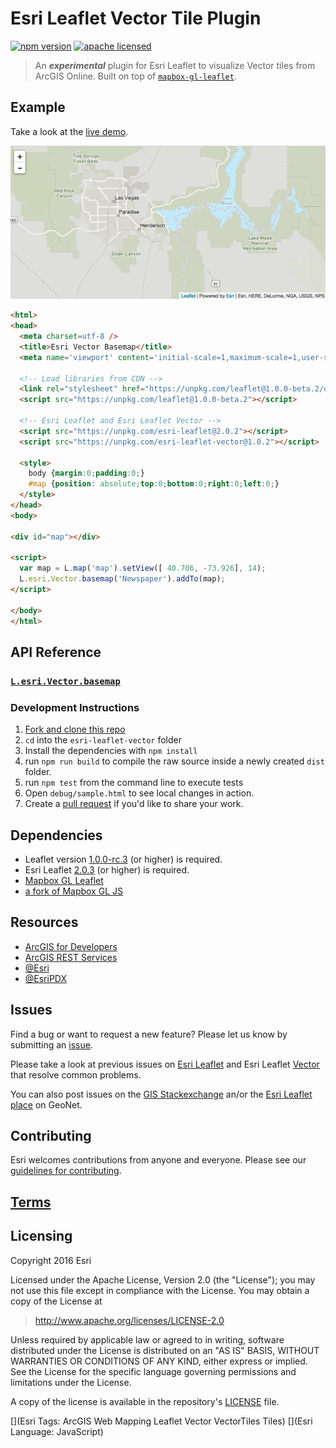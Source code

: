 # Esri Leaflet Vector Tile Plugin

[![npm version][npm-img]][npm-url]
[![apache licensed](https://img.shields.io/badge/license-Apache-green.svg?style=flat-square)](https://raw.githubusercontent.com/Esri/esri-leaflet-vector/master/LICENSE)

[npm-img]: https://img.shields.io/npm/v/esri-leaflet-vector.svg?style=flat-square
[npm-url]: https://www.npmjs.com/package/esri-leaflet-vector

> An ***experimental*** plugin for Esri Leaflet to visualize Vector tiles from ArcGIS Online. Built on top of [`mapbox-gl-leaflet`](https://github.com/mapbox/mapbox-gl-leaflet).

## Example

Take a look at the [live demo](http://esri.github.com/esri-leaflet/examples/vector-basemap.html).

![Example Image](example.png)

```html
<html>
<head>
  <meta charset=utf-8 />
  <title>Esri Vector Basemap</title>
  <meta name='viewport' content='initial-scale=1,maximum-scale=1,user-scalable=no' />

  <!-- Load libraries from CDN -->
  <link rel="stylesheet" href="https://unpkg.com/leaflet@1.0.0-beta.2/dist/leaflet.css" />
  <script src="https://unpkg.com/leaflet@1.0.0-beta.2"></script>

  <!-- Esri Leaflet and Esri Leaflet Vector -->
  <script src="https://unpkg.com/esri-leaflet@2.0.2"></script>
  <script src="https://unpkg.com/esri-leaflet-vector@1.0.2"></script>

  <style>
    body {margin:0;padding:0;}
    #map {position: absolute;top:0;bottom:0;right:0;left:0;}
  </style>
</head>
<body>

<div id="map"></div>

<script>
  var map = L.map('map').setView([ 40.706, -73.926], 14);
  L.esri.Vector.basemap('Newspaper').addTo(map);
</script>

</body>
</html>
```

## API Reference

### [`L.esri.Vector.basemap`](http://esri.github.io/esri-leaflet/api-reference/layers/vector-basemap.html)

### Development Instructions

1. [Fork and clone this repo](https://help.github.com/articles/fork-a-repo)
2. `cd` into the `esri-leaflet-vector` folder
3. Install the dependencies with `npm install`
4. run `npm run build` to compile the raw source inside a newly created `dist` folder.
5. run `npm test` from the command line to execute tests
6. Open `debug/sample.html` to see local changes in action.
6. Create a [pull request](https://help.github.com/articles/creating-a-pull-request) if you'd like to share your work.

## Dependencies

* Leaflet version [1.0.0-rc.3](https://github.com/Leaflet/Leaflet/releases/tag/v1.0.0-rc.3) (or higher) is required.
* Esri Leaflet [2.0.3](https://github.com/Esri/esri-leaflet/releases/tag/v2.0.3) (or higher) is required.
* [Mapbox GL Leaflet](https://github.com/patrickarlt/mapbox-gl-leaflet.git#leaflet-master)
* [a fork of Mapbox GL JS](https://github.com/jgravois/mapbox-gl-js.git#esri-leaflet-renderer)

## Resources

* [ArcGIS for Developers](http://developers.arcgis.com)
* [ArcGIS REST Services](http://resources.arcgis.com/en/help/arcgis-rest-api/)
* [@Esri](http://twitter.com/esri)
* [@EsriPDX](http://twitter.com/esripdx)

## Issues

Find a bug or want to request a new feature?  Please let us know by submitting an [issue](https://github.com/Esri/esri-leaflet-heatmap-feature-layer/issues).

Please take a look at previous issues on [Esri Leaflet](https://github.com/Esri/esri-leaflet/issues?labels=FAQ&milestone=&page=1&state=closed) and Esri Leaflet [Vector](https://github.com/Esri/esri-leaflet-vector/issues) that resolve common problems.

You can also post issues on the [GIS Stackexchange](http://gis.stackexchange.com/questions/ask?tags=esri-leaflet,leaflet) an/or the [Esri Leaflet place](https://geonet.esri.com/discussion/create.jspa?sr=pmenu&containerID=1841&containerType=700&tags=esri-leaflet,leaflet) on GeoNet.

## Contributing

Esri welcomes contributions from anyone and everyone. Please see our [guidelines for contributing](https://github.com/Esri/esri-leaflet/blob/master/CONTRIBUTING.md).

## [Terms](https://github.com/Esri/esri-leaflet#terms)

## Licensing
Copyright 2016 Esri

Licensed under the Apache License, Version 2.0 (the "License");
you may not use this file except in compliance with the License.
You may obtain a copy of the License at

> http://www.apache.org/licenses/LICENSE-2.0

Unless required by applicable law or agreed to in writing, software
distributed under the License is distributed on an "AS IS" BASIS,
WITHOUT WARRANTIES OR CONDITIONS OF ANY KIND, either express or implied.
See the License for the specific language governing permissions and
limitations under the License.

A copy of the license is available in the repository's [LICENSE](./LICENSE) file.

[](Esri Tags: ArcGIS Web Mapping Leaflet Vector VectorTiles Tiles)
[](Esri Language: JavaScript)
